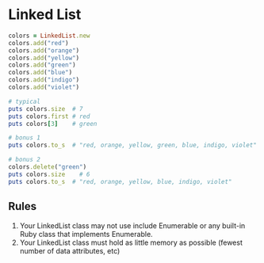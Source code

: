 # Linked List

```ruby
colors = LinkedList.new
colors.add("red")
colors.add("orange")
colors.add("yellow")
colors.add("green")
colors.add("blue")
colors.add("indigo")
colors.add("violet")

# typical
puts colors.size  # 7
puts colors.first # red
puts colors[3]    # green

# bonus 1
puts colors.to_s  # "red, orange, yellow, green, blue, indigo, violet"

# bonus 2
colors.delete("green")
puts colors.size    # 6
puts colors.to_s  # "red, orange, yellow, blue, indigo, violet"
```

## Rules

1. Your LinkedList class may not use include Enumerable or any built-in Ruby class that implements Enumerable.
2. Your LinkedList class must hold as little memory as possible (fewest number of data attributes, etc)
